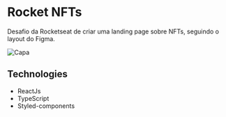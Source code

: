 # **Rocket NFTs**

Desafio da Rocketseat de criar uma landing page sobre NFTs, seguindo o layout do Figma.

![Capa](https://user-images.githubusercontent.com/91329679/191313157-0eb580f6-42ca-4fcf-9a8f-04323f691bbf.png)


## **Technologies**

- ReactJs
- TypeScript
- Styled-components
